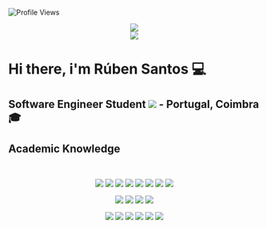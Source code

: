 ![Profile Views](https://gpvc.arturio.dev/rub3n-s)

<div align="center">
  <a href="https://github.com/rub3n-s">
    <img src="https://github.com/rub3n-s/rub3n-s/assets/54284863/a5cea38c-ff14-43da-8b47-0fbca1214dd3">
    <br>
    <img src="https://github.com/rub3n-s/rub3n-s/assets/54284863/6215ed76-78ab-48d6-aa18-c5ba122ad6d3">
  </a>
</div>

# Hi there, i'm Rúben Santos 💻

## Software Engineer Student <img href="https://www.isec.pt" src="https://img.shields.io/badge/-ISEC-red"> - Portugal, Coimbra 🎓

## Academic Knowledge
<br>
<p align="center">
<img src="https://img.shields.io/badge/java-%23ED8B00.svg?style=for-the-badge&logo=java&logoColor=white">
<img src="https://img.shields.io/badge/c-%2300599C.svg?style=for-the-badge&logo=c&logoColor=white">
<img src="https://img.shields.io/badge/c++-%2300599C.svg?style=for-the-badge&logo=c%2B%2B&logoColor=white">
<img src="https://img.shields.io/badge/c%23-%23239120.svg?style=for-the-badge&logo=c-sharp&logoColor=white">
<img src="https://img.shields.io/badge/python-3670A0?style=for-the-badge&logo=python&logoColor=ffdd54">
<img src="https://img.shields.io/badge/html5-%23E34F26.svg?style=for-the-badge&logo=html5&logoColor=white">
<img src="https://img.shields.io/badge/css3-%231572B6.svg?style=for-the-badge&logo=css3&logoColor=white">
<img src="https://img.shields.io/badge/Matlab-CC2927.svg?style=for-the-badge&logo=matlab&logoColor=white">
</p>

<p align="center">
<img src="https://img.shields.io/badge/.NET-5C2D91?style=for-the-badge&logo=.net&logoColor=white">
<img src="https://img.shields.io/badge/mysql-%2300f.svg?style=for-the-badge&logo=mysql&logoColor=white">
<img src="https://img.shields.io/badge/Microsoft%20SQL%20Server-CC2927?style=for-the-badge&logo=microsoft%20sql%20server&logoColor=white">
<img src="https://img.shields.io/badge/sqlite-%2307405e.svg?style=for-the-badge&logo=sqlite&logoColor=white">
</p>

<p align="center">
<img src="https://img.shields.io/badge/latex-%23008080.svg?style=for-the-badge&logo=latex&logoColor=white">
<img src="https://img.shields.io/badge/markdown-%23000000.svg?style=for-the-badge&logo=markdown&logoColor=white">
<img src="https://img.shields.io/badge/Flutter-%2302569B.svg?style=for-the-badge&logo=Flutter&logoColor=white">
<img src="https://img.shields.io/badge/dart-%230175C2.svg?style=for-the-badge&logo=dart&logoColor=white">
<img src="https://img.shields.io/badge/Firebase-039BE5?style=for-the-badge&logo=Firebase&logoColor=white">
<img src="https://img.shields.io/badge/kotlin-%237F52FF.svg?style=for-the-badge&logo=kotlin&logoColor=white">
</p>
